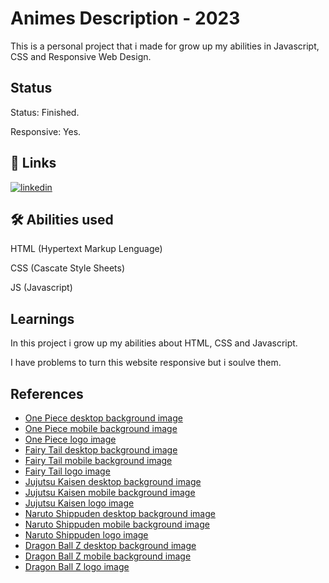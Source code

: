 
# Animes Description  - 2023

This is a personal project that i made for grow up my abilities in Javascript, CSS and Responsive Web Design.
## Status

Status: Finished.

Responsive: Yes.
## 🔗 Links
[![linkedin](https://img.shields.io/badge/linkedin-0A66C2?style=for-the-badge&logo=linkedin&logoColor=white)](https://www.linkedin.com/in/wesllen-do-carmo-ara%C3%BAjo-0b1115276/)


## 🛠 Abilities used
HTML (Hypertext Markup Lenguage)

CSS (Cascate Style Sheets)

JS (Javascript)

## Learnings

In this project i grow up my abilities about HTML, CSS and Javascript.

I have problems to turn this website responsive but i soulve them.


## References

 - [One Piece desktop background image](https://wall.alphacoders.com/big.php?i=606284#google_vignette)
 - [One Piece mobile background image](https://wallpapers.com/one-piece-iphone)
 - [One Piece logo image](https://logos-world.net/one-piece-logo/)
 - [Fairy Tail desktop background image](https://www.hdwallpapers.in/fairy_tail_2_4k_hd_anime-wallpapers.html)
 - [Fairy Tail mobile background image](https://wallpaperaccess.com/fairy-tail-phone)
 - [Fairy Tail logo image](https://wall.alphacoders.com/big.php?i=668758)
 - [Jujutsu Kaisen desktop background image](https://wall.alphacoders.com/big.php?i=1185021)
 - [Jujutsu Kaisen mobile background image](https://www.pxfuel.com/en/desktop-wallpaper-jasjp)
 - [Jujutsu Kaisen logo image](https://commons.wikimedia.org/wiki/File:Jujutsu_Kaisen_logo.png)
 - [Naruto Shippuden desktop background image](https://wall.alphacoders.com/big.php?i=790528)
 - [Naruto Shippuden mobile background image](https://wallpapersafari.com/w/hFyXxY)
 - [Naruto Shippuden logo image](https://www.pngitem.com/middle/imJJho_naruto-shippuden-logo-png-transparent-png/)
- [Dragon Ball Z desktop background image](https://wall.alphacoders.com/big.php?i=593477&lang=Portuguese)
- [Dragon Ball Z mobile background image](https://wallpaperaccess.com/dragon-ball-z-phone)
- [Dragon Ball Z logo image](https://www.liblogo.com/lib/dragon-ball-z-logo.html)
